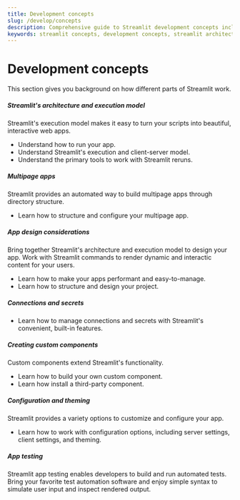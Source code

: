 ```yaml
---
title: Development concepts
slug: /develop/concepts
description: Comprehensive guide to Streamlit development concepts including architecture, app design, testing, configuration, connections, custom components, and multipage applications.
keywords: streamlit concepts, development concepts, streamlit architecture, app design, streamlit testing, configuration, connections, custom components, multipage apps, streamlit fundamentals
---
```


# Development concepts

This section gives you background on how different parts of Streamlit work.

<TileContainer>

<RefCard href="/develop/concepts/architecture" size="half">

<h5>Streamlit's architecture and execution model</h5>

Streamlit's execution model makes it easy to turn your scripts into beautiful, interactive web apps.

- Understand how to run your app.
- Understand Streamlit's execution and client-server model.
- Understand the primary tools to work with Streamlit reruns.

</RefCard>

<RefCard href="/develop/concepts/multipage-apps" size="half">

<h5>Multipage apps</h5>

Streamlit provides an automated way to build multipage apps through directory structure.

- Learn how to structure and configure your multipage app.

</RefCard>

<RefCard href="/develop/concepts/design" size="half">

<h5>App design considerations</h5>

Bring together Streamlit's architecture and execution model to design your app. Work with Streamlit commands to render dynamic and
interactic content for your users.

- Learn how to make your apps performant and easy-to-manage.
- Learn how to structure and design your project.

</RefCard>

<RefCard href="/develop/concepts/connections" size="half">

<h5>Connections and secrets</h5>

- Learn how to manage connections and secrets with Streamlit's convenient, built-in features.

</RefCard>

<RefCard href="/develop/concepts/custom-components" size="half">

<h5>Creating custom components</h5>

Custom components extend Streamlit's functionality.

- Learn how to build your own custom component.
- Learn how install a third-party component.

</RefCard>

<RefCard href="/develop/concepts/configuration" size="half">

<h5>Configuration and theming</h5>

Streamlit provides a variety options to customize and configure your app.

- Learn how to work with configuration options, including server settings, client settings, and theming.

</RefCard>

<RefCard href="/develop/concepts/app-testing" size="half">

<h5>App testing</h5>

Streamlit app testing enables developers to build and run automated tests. Bring your favorite test automation software and enjoy simple syntax to simulate user input and inspect rendered output.

</RefCard>
</TileContainer>
